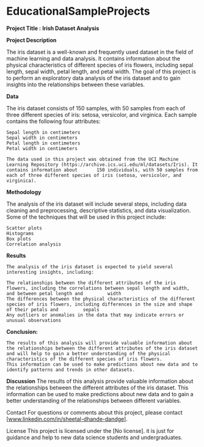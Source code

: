 # EducationalSampleProjects
**Project Title :**   **Irish Dataset Analysis**

**Project Description**

  The iris dataset is a well-known and frequently used dataset in the field of machine learning and data analysis. It contains information about the physical characteristics of different species of iris flowers, including sepal length, sepal width, petal length, and petal width. The goal of this project is to perform an exploratory data analysis of the iris dataset and to gain insights into the relationships between these variables.

**Data**


  The iris dataset consists of 150 samples, with 50 samples from each of three different species of iris: setosa, versicolor, and virginica. Each sample contains the       following four attributes:

    Sepal length in centimeters
    Sepal width in centimeters
    Petal length in centimeters
    Petal width in centimeters
    
    The data used in this project was obtained from the UCI Machine Learning Repository (https://archive.ics.uci.edu/ml/datasets/Iris). It contains information about       150 individuals, with 50 samples from each of three different species of iris (setosa, versicolor, and virginica).
  
**Methodology**

  The analysis of the iris dataset will include several steps, including data cleaning and preprocessing, descriptive statistics, and data visualization. Some of the       techniques that will be used in this project include:

    Scatter plots
    Histograms
    Box plots
    Correlation analysis
    
**Results**

    The analysis of the iris dataset is expected to yield several interesting insights, including:

    The relationships between the different attributes of the iris flowers, including the correlations between sepal length and width, and between petal length and         width
    The differences between the physical characteristics of the different species of iris flowers, including differences in the size and shape of their petals and         sepals
    Any outliers or anomalies in the data that may indicate errors or unusual observations
    
    
**Conclusion:**

    The results of this analysis will provide valuable information about the relationships between the different attributes of the iris dataset
    and will help to gain a better understanding of the physical characteristics of the different species of iris flowers. 
    This information can be used to make predictions about new data and to identify patterns and trends in other datasets.
  
**Discussion**
    The results of this analysis provide valuable information about the relationships between the different attributes of the iris dataset. This information can be         used  to make predictions about new data and to gain a better understanding of the relationships between different variables.

Contact
For questions or comments about this project, please contact [www.linkedin.com/in/sheetal-dhande-dandge].

License
This project is licensed under the [No license]. it is just for guidance and help to new data science students and undergraduates.


